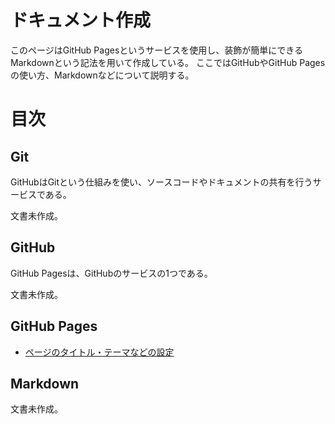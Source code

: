 # ドキュメント作成

このページはGitHub Pagesというサービスを使用し、装飾が簡単にできるMarkdownという記法を用いて作成している。
ここではGitHubやGitHub Pagesの使い方、Markdownなどについて説明する。

# 目次

## Git

GitHubはGitという仕組みを使い、ソースコードやドキュメントの共有を行うサービスである。

文書未作成。

## GitHub

GitHub Pagesは、GitHubのサービスの1つである。

文書未作成。

## GitHub Pages

- [ページのタイトル・テーマなどの設定](./pages/config.md)

## Markdown

文書未作成。

